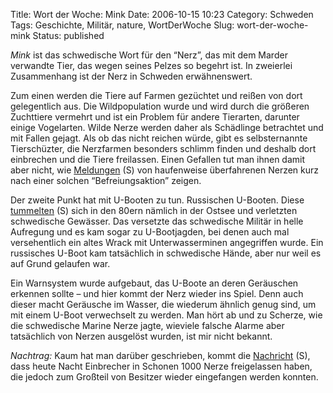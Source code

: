 Title: Wort der Woche: Mink
Date: 2006-10-15 10:23
Category: Schweden
Tags: Geschichte, Militär, nature, WortDerWoche
Slug: wort-der-woche-mink
Status: published

*Mink* ist das schwedische Wort für den “Nerz”, das mit dem Marder
verwandte Tier, das wegen seines Pelzes so begehrt ist. In zweierlei
Zusammenhang ist der Nerz in Schweden erwähnenswert.

Zum einen werden die Tiere auf Farmen gezüchtet und reißen von dort
gelegentlich aus. Die Wildpopulation wurde und wird durch die größeren
Zuchttiere vermehrt und ist ein Problem für andere Tierarten, darunter
einige Vogelarten. Wilde Nerze werden daher als Schädlinge betrachtet
und mit Fallen gejagt. Als ob das nicht reichen würde, gibt es
selbsternannte Tierschüzter, die Nerzfarmen besonders schlimm finden und
deshalb dort einbrechen und die Tiere freilassen. Einen Gefallen tut man
ihnen damit aber nicht, wie
[Meldungen](http://www.sr.se/cgi-bin/vasterbotten/nyheter/artikel.asp?artikel=948680)
(S) von haufenweise überfahrenen Nerzen kurz nach einer solchen
“Befreiungsaktion” zeigen.

Der zweite Punkt hat mit U-Booten zu tun. Russischen U-Booten. Diese
[tummelten](http://sv.wikipedia.org/wiki/Ub%C3%A5tskr%C3%A4nkningar_i_Sverige)
(S) sich in den 80ern nämlich in der Ostsee und verletzten schwedische
Gewässer. Das versetzte das schwedische Militär in helle Aufregung und
es kam sogar zu U-Bootjagden, bei denen auch mal versehentlich ein altes
Wrack mit Unterwasserminen angegriffen wurde. Ein russisches U-Boot kam
tatsächlich in schwedische Hände, aber nur weil es auf Grund gelaufen
war.

Ein Warnsystem wurde aufgebaut, das U-Boote an deren Geräuschen erkennen
sollte – und hier kommt der Nerz wieder ins Spiel. Denn auch dieser
macht Geräusche im Wasser, die wiederum ähnlich genug sind, um mit einem
U-Boot verwechselt zu werden. Man hört ab und zu Scherze, wie die
schwedische Marine Nerze jagte, wieviele falsche Alarme aber tatsächlich
von Nerzen ausgelöst wurden, ist mir nicht bekannt.

*Nachtrag:* Kaum hat man darüber geschrieben, kommt die
[Nachricht](http://www.sr.se/cgi-bin/malmo/nyheter/artikel.asp?Artikel=971593)
(S), dass heute Nacht Einbrecher in Schonen 1000 Nerze freigelassen
haben, die jedoch zum Großteil von Besitzer wieder eingefangen werden
konnten.

